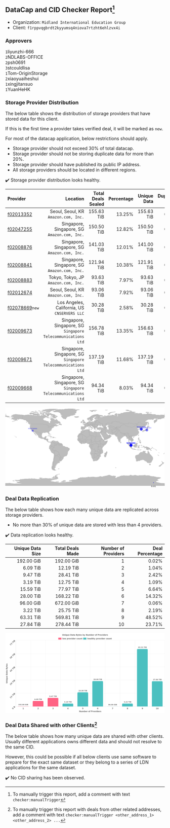 ## DataCap and CID Checker Report[^1]
 - Organization: `Midland International Education Group`
 - Client: `f1rppvqgbrdt2kyyumsq4niova7rtzht6ehlzvx4i`
### Approvers
`1`liyunzhi-666<br/>`2`NDLABS-OFFICE<br/>`2`psh0691<br/>`3`stcouldlisa<br/>`1`Tom-OriginStorage<br/>`2`xiaoyuaiheshui<br/>`1`xingjitansuo<br/>`1`YuanHeHK

### Storage Provider Distribution
The below table shows the distribution of storage providers that have stored data for this client.

If this is the first time a provider takes verified deal, it will be marked as `new`.

For most of the datacap application, below restrictions should apply.
 - Storage provider should not exceed 30% of total datacap.
 - Storage provider should not be storing duplicate data for more than 20%.
 - Storage provider should have published its public IP address.
 - All storage providers should be located in different regions.

✔️ Storage provider distribution looks healthy.

| Provider                                                    |                                                        Location | Total Deals Sealed | Percentage | Unique Data | Duplicate Deals |
| :---------------------------------------------------------- | --------------------------------------------------------------: | -----------------: | ---------: | ----------: | --------------: |
| [f02013352](https://filfox.info/en/address/f02013352)       |                         Seoul, Seoul, KR<br/>`Amazon.com, Inc.` |         155.63 TiB |     13.25% |  155.63 TiB |           0.00% |
| [f02047255](https://filfox.info/en/address/f02047255)       |                 Singapore, Singapore, SG<br/>`Amazon.com, Inc.` |         150.50 TiB |     12.82% |  150.50 TiB |           0.00% |
| [f02008876](https://filfox.info/en/address/f02008876)       |                 Singapore, Singapore, SG<br/>`Amazon.com, Inc.` |         141.03 TiB |     12.01% |  141.00 TiB |           0.02% |
| [f02008841](https://filfox.info/en/address/f02008841)       |                 Singapore, Singapore, SG<br/>`Amazon.com, Inc.` |         121.94 TiB |     10.38% |  121.91 TiB |           0.03% |
| [f02008883](https://filfox.info/en/address/f02008883)       |                         Tokyo, Tokyo, JP<br/>`Amazon.com, Inc.` |          93.63 TiB |      7.97% |   93.63 TiB |           0.00% |
| [f02012674](https://filfox.info/en/address/f02012674)       |                         Seoul, Seoul, KR<br/>`Amazon.com, Inc.` |          93.06 TiB |      7.92% |   93.06 TiB |           0.00% |
| [f02078669](https://filfox.info/en/address/f02078669)`new`  |                 Los Angeles, California, US<br/>`CNSERVERS LLC` |          30.28 TiB |      2.58% |   30.28 TiB |           0.00% |
| [f02009673](https://filfox.info/en/address/f02009673)       | Singapore, Singapore, SG<br/>`Singapore Telecommunications Ltd` |         156.78 TiB |     13.35% |  156.63 TiB |           0.10% |
| [f02009671](https://filfox.info/en/address/f02009671)       | Singapore, Singapore, SG<br/>`Singapore Telecommunications Ltd` |         137.19 TiB |     11.68% |  137.19 TiB |           0.00% |
| [f02009668](https://filfox.info/en/address/f02009668)       | Singapore, Singapore, SG<br/>`Singapore Telecommunications Ltd` |          94.34 TiB |      8.03% |   94.34 TiB |           0.00% |

<img src="https://raw.githubusercontent.com/data-preservation-programs/filplus-checker-assets/main/filecoin-project/filecoin-plus-large-datasets/issues/1220/1679895818659.png"/>

### Deal Data Replication
The below table shows how each many unique data are replicated across storage providers.

- No more than 30% of unique data are stored with less than 4 providers.

✔️ Data replication looks healthy.

| Unique Data Size | Total Deals Made | Number of Providers | Deal Percentage |
| ---------------: | ---------------: | ------------------: | --------------: |
|       192.00 GiB |       192.00 GiB |                   1 |           0.02% |
|         6.09 TiB |        12.19 TiB |                   2 |           1.04% |
|         9.47 TiB |        28.41 TiB |                   3 |           2.42% |
|         3.19 TiB |        12.75 TiB |                   4 |           1.09% |
|        15.59 TiB |        77.97 TiB |                   5 |           6.64% |
|        28.00 TiB |       168.22 TiB |                   6 |          14.32% |
|        96.00 GiB |       672.00 GiB |                   7 |           0.06% |
|         3.22 TiB |        25.75 TiB |                   8 |           2.19% |
|        63.31 TiB |       569.81 TiB |                   9 |          48.52% |
|        27.84 TiB |       278.44 TiB |                  10 |          23.71% |

<img src="https://raw.githubusercontent.com/data-preservation-programs/filplus-checker-assets/main/filecoin-project/filecoin-plus-large-datasets/issues/1220/1679895821003.png"/>

### Deal Data Shared with other Clients[^3]
The below table shows how many unique data are shared with other clients.
Usually different applications owns different data and should not resolve to the same CID.

However, this could be possible if all below clients use same software to prepare for the exact same dataset or they belong to a series of LDN applications for the same dataset.

✔️ No CID sharing has been observed.

[^1]: To manually trigger this report, add a comment with text `checker:manualTrigger`

[^2]: Deals from those addresses are combined into this report as they are specified with `checker:manualTrigger`

[^3]: To manually trigger this report with deals from other related addresses, add a comment with text `checker:manualTrigger <other_address_1> <other_address_2> ...`
